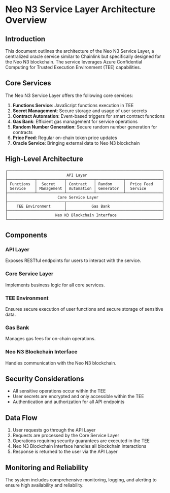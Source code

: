 # Neo N3 Service Layer Architecture Overview

## Introduction
This document outlines the architecture of the Neo N3 Service Layer, a centralized oracle service similar to Chainlink but specifically designed for the Neo N3 blockchain. The service leverages Azure Confidential Computing for Trusted Execution Environment (TEE) capabilities.

## Core Services

The Neo N3 Service Layer offers the following core services:

1. **Functions Service**: JavaScript functions execution in TEE
2. **Secret Management**: Secure storage and usage of user secrets
3. **Contract Automation**: Event-based triggers for smart contract functions
4. **Gas Bank**: Efficient gas management for service operations
5. **Random Number Generation**: Secure random number generation for contracts
6. **Price Feed**: Regular on-chain token price updates
7. **Oracle Service**: Bringing external data to Neo N3 blockchain

## High-Level Architecture

```
┌────────────────────────────────────────────────────────────────────┐
│                          API Layer                                 │
├────────────┬────────────┬────────────┬────────────┬────────────────┤
│ Functions  │  Secret    │ Contract   │ Random     │  Price Feed    │
│ Service    │ Management │ Automation │ Generator  │  Service       │
├────────────┴────────────┴────────────┴────────────┴────────────────┤
│                      Core Service Layer                            │
├─────────────────────────┬──────────────────────────────────────────┤
│    TEE Environment      │           Gas Bank                       │
├─────────────────────────┴──────────────────────────────────────────┤
│                     Neo N3 Blockchain Interface                    │
└────────────────────────────────────────────────────────────────────┘
```

## Components

### API Layer
Exposes RESTful endpoints for users to interact with the service.

### Core Service Layer
Implements business logic for all core services.

### TEE Environment
Ensures secure execution of user functions and secure storage of sensitive data.

### Gas Bank
Manages gas fees for on-chain operations.

### Neo N3 Blockchain Interface
Handles communication with the Neo N3 blockchain.

## Security Considerations

- All sensitive operations occur within the TEE
- User secrets are encrypted and only accessible within the TEE
- Authentication and authorization for all API endpoints

## Data Flow

1. User requests go through the API Layer
2. Requests are processed by the Core Service Layer
3. Operations requiring security guarantees are executed in the TEE
4. Neo N3 Blockchain Interface handles all blockchain interactions
5. Response is returned to the user via the API Layer

## Monitoring and Reliability

The system includes comprehensive monitoring, logging, and alerting to ensure high availability and reliability.